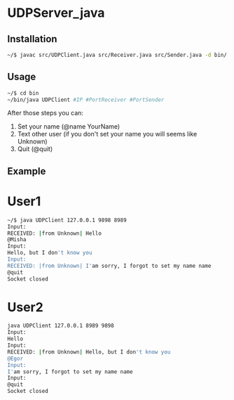 # UDPServer_java

## Installation
```bash
~/$ javac src/UDPClient.java src/Receiver.java src/Sender.java -d bin/
```

## Usage
```bash
~/$ cd bin
~/bin/java UDPClient #IP #PortReceiver #PortSender
```

After those steps you can:
1) Set your name (@name YourName)
2) Text other user (if you don't set your name you will seems like Unknown)
3) Quit (@quit)

## Example
# User1
```bash
~/$ java UDPClient 127.0.0.1 9898 8989
Input: 
RECEIVED: |from Unknown| Hello
@Misha  
Input: 
Hello, but I don't know you
Input: 
RECEIVED: |from Unknown| I'am sorry, I forgot to set my name name
@quit
Socket closed
```
# User2
```bash
java UDPClient 127.0.0.1 8989 9898
Input: 
Hello
Input: 
RECEIVED: |from Unknown| Hello, but I don't know you
@Egor
Input: 
I'am sorry, I forgot to set my name name
Input: 
@quit
Socket closed
```
